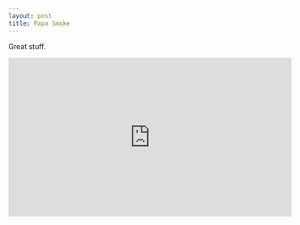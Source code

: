 ```yaml
---
layout: post
title: Papa Smoke
---
```

Great stuff.

<iframe width="560" height="315" src="https://www.youtube.com/embed/WnRSKioRIs4" frameborder="0" allowfullscreen></iframe>

